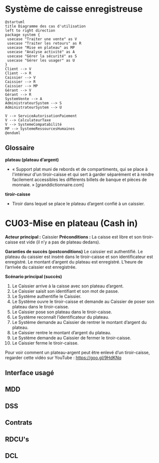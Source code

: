 # Système de caisse enregistreuse

```plantuml
@startuml
title Diagramme des cas d'utilisation
left to right direction
package system {
 usecase "Traiter une vente" as V
 usecase "Traiter les retours" as R
 usecase "Mise en plateau" as MP
 usecase "Analyse activité" as A
 usecase "Gérer la sécurité" as S
 usecase "Gérer les usager" as U
}
Client --> V
Client --> R
Caissier --> V
Caissier --> R
Caissier --> MP
Gérant --> V
Gérant --> R
SystemVente --> A
AdministrateurSystem --> S
AdministrateurSystem --> U

V --> ServiceAutorisationPaiement
V --> CalculateurTaxe
V --> SystemeCompatabilité
MP --> SystemeRessourcesHumaines
@enduml
```

## Glossaire
**plateau (plateau d’argent)**
- « Support plat muni de rebords et de compartiments, qui se place à l'intérieur d'un tiroir-caisse et qui sert à garder séparément et à rendre facilement accessibles les différents billets de banque et pièces de monnaie. » [granddictionnaire.com]

**tiroir-caisse**
- Tiroir dans lequel se place le plateau d’argent confié à un caissier.

# CU03-Mise en plateau (Cash in)
**Acteur principal :** Caissier
****Préconditions :****
La caisse est libre et son tiroir-caisse est vide (il n’y a pas de plateau dedans).

**Garanties de succès (postconditions)**
Le caissier est authentifié. Le plateau du caissier est inséré dans le tiroir-caisse et son identificateur est enregistré. Le montant d’argent du plateau est enregistré. L’heure de l’arrivée du caissier est enregistrée.

**Scénario principal (succès)**
1. Le Caissier arrive à la caisse avec son plateau d’argent.
1. Le Caissier saisit son identifiant et son mot de passe.
1. Le Système authentifie le Caissier.
1. Le Système ouvre le tiroir-caisse et demande au Caissier de poser son plateau dans le tiroir-caisse.
1. Le Caissier pose son plateau dans le tiroir-caisse.
1. Le Système reconnaît l’identificateur du plateau.
1. Le Système demande au Caissier de rentrer le montant d’argent du plateau.
1. Le Caissier rentre le montant d’argent du plateau.
1. Le Système demande au Caissier de fermer le tiroir-caisse.
1. Le Caissier ferme le tiroir-caisse.


Pour voir comment un plateau-argent peut être enlevé d’un tiroir-caisse, regarder cette vidéo sur YouTube : https://goo.gl/9HdKNq

## Interface usagé
## MDD
## DSS
## Contrats
## RDCU's
## DCL

